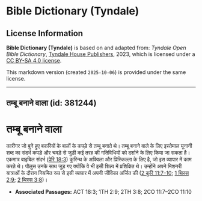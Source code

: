 # Bible Dictionary (Tyndale)

## License Information

**Bible Dictionary (Tyndale)** is based on and adapted from: _Tyndale Open Bible Dictionary_, [Tyndale House Publishers](https://tyndaleopenresources.com/), 2023, which is licensed under a [CC BY-SA 4.0 license](https://creativecommons.org/licenses/by-sa/4.0/legalcode.en).

This markdown version (created `2025-10-06`) is provided under the same license.



--------------------------------

## तम्बू बनाने वाला (id: 381244)

तम्बू बनाने वाला
================

 कारीगर जो बुने हुए बकरियों के बालों के कपड़े से तम्बू बनाते थे। तम्बू बनाने वाले के लिए इस्तेमाल यूनानी शब्द का संदर्भ कपड़े और चमड़े से जुड़ी कई तरह की गतिविधियों को दर्शाने के लिए किया जा सकता है। एकमात्र बाइबिल संदर्भ ([प्रेरि 18:3](https://ref.ly/Acts18:3)) कुरिन्थ के अक्विला और प्रिस्किल्ला के लिए है, जो इस व्यापार में काम करते थे। पौलुस उनके साथ जुड़ गए क्योंकि वे भी इसी शिल्प में प्रशिक्षित थे। उन्होंने अपने मिशनरी यात्राओं के दौरान नियमित रूप से इसी व्यापार में अपनी जीविका अर्जित की ([2 कुरि 11:7–10](https://ref.ly/2Cor11:7-2Cor11:10); [1 थिस्स 2:9](https://ref.ly/1Thess2:9); [2 थिस्स 3:8](https://ref.ly/2Thess3:8))।

* **Associated Passages:** ACT 18:3; 1TH 2:9; 2TH 3:8; 2CO 11:7–2CO 11:10

